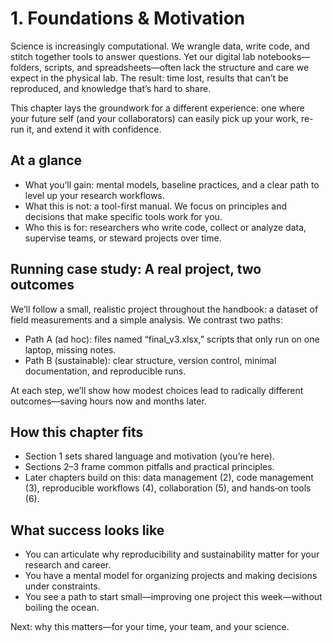 # 1. Foundations & Motivation

Science is increasingly computational. We wrangle data, write code, and stitch together tools to answer questions. Yet our digital lab notebooks—folders, scripts, and spreadsheets—often lack the structure and care we expect in the physical lab. The result: time lost, results that can’t be reproduced, and knowledge that’s hard to share.

This chapter lays the groundwork for a different experience: one where your future self (and your collaborators) can easily pick up your work, re-run it, and extend it with confidence.

## At a glance

- What you’ll gain: mental models, baseline practices, and a clear path to level up your research workflows.
- What this is not: a tool-first manual. We focus on principles and decisions that make specific tools work for you.
- Who this is for: researchers who write code, collect or analyze data, supervise teams, or steward projects over time.

## Running case study: A real project, two outcomes

We’ll follow a small, realistic project throughout the handbook: a dataset of field measurements and a simple analysis. We contrast two paths:

- Path A (ad hoc): files named “final_v3.xlsx,” scripts that only run on one laptop, missing notes.
- Path B (sustainable): clear structure, version control, minimal documentation, and reproducible runs.

At each step, we’ll show how modest choices lead to radically different outcomes—saving hours now and months later.

## How this chapter fits

- Section 1 sets shared language and motivation (you’re here).
- Sections 2–3 frame common pitfalls and practical principles.
- Later chapters build on this: data management (2), code management (3), reproducible workflows (4), collaboration (5), and hands‑on tools (6).

## What success looks like

- You can articulate why reproducibility and sustainability matter for your research and career.
- You have a mental model for organizing projects and making decisions under constraints.
- You see a path to start small—improving one project this week—without boiling the ocean.

Next: why this matters—for your time, your team, and your science.
